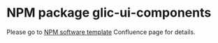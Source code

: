 # NPM package glic-ui-components

Please go to [NPM software template](https://confluence.prod.aws.glic.com/display/LP/NPM+package) Confluence page for details.